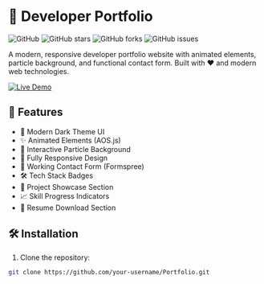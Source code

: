 # 🚀 Developer Portfolio 

![GitHub](https://img.shields.io/github/license/your-username/Portfolio?color=cyan&style=flat-square)
![GitHub stars](https://img.shields.io/github/stars/your-username/Portfolio?style=social)
![GitHub forks](https://img.shields.io/github/forks/your-username/Portfolio?style=social)
![GitHub issues](https://img.shields.io/github/issues/your-username/Portfolio?color=cyan&style=flat-square)

A modern, responsive developer portfolio website with animated elements, particle background, and functional contact form. Built with ❤️ and modern web technologies.

[![Live Demo](https://img.shields.io/badge/❤️_Live_Demo-FF69B4?style=for-the-badge&logo=vercel&logoColor=white)](https://bapux03.github.io/Portfolio/)

## 🌟 Features

- 🎨 Modern Dark Theme UI
- ✨ Animated Elements (AOS.js)
- 🌌 Interactive Particle Background
- 📱 Fully Responsive Design
- 📨 Working Contact Form (Formspree)
- 🛠️ Tech Stack Badges
- 📁 Project Showcase Section
- 📈 Skill Progress Indicators
- 📄 Resume Download Section

## 🛠️ Installation

1. Clone the repository:
```bash
git clone https://github.com/your-username/Portfolio.git
